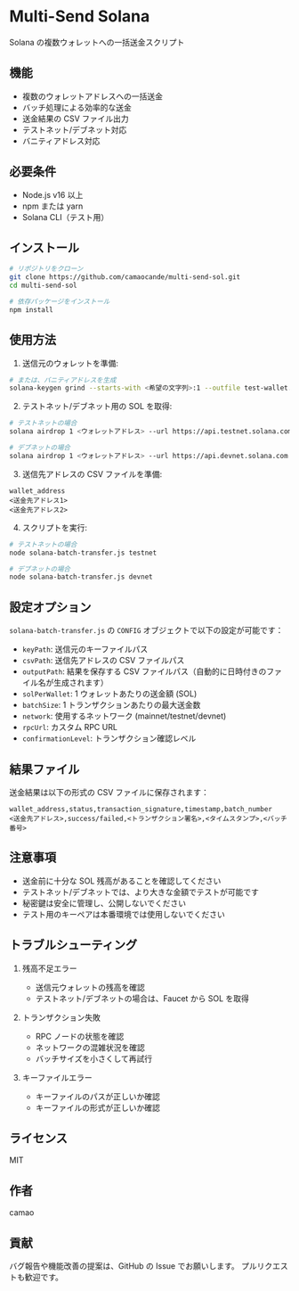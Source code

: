 # Multi-Send Solana

Solana の複数ウォレットへの一括送金スクリプト

## 機能

- 複数のウォレットアドレスへの一括送金
- バッチ処理による効率的な送金
- 送金結果の CSV ファイル出力
- テストネット/デブネット対応
- バニティアドレス対応

## 必要条件

- Node.js v16 以上
- npm または yarn
- Solana CLI（テスト用）

## インストール

```bash
# リポジトリをクローン
git clone https://github.com/camaocande/multi-send-sol.git
cd multi-send-sol

# 依存パッケージをインストール
npm install
```

## 使用方法

1. 送信元のウォレットを準備:

```bash
# または、バニティアドレスを生成
solana-keygen grind --starts-with <希望の文字列>:1 --outfile test-wallet.json
```

2. テストネット/デブネット用の SOL を取得:

```bash
# テストネットの場合
solana airdrop 1 <ウォレットアドレス> --url https://api.testnet.solana.com

# デブネットの場合
solana airdrop 1 <ウォレットアドレス> --url https://api.devnet.solana.com
```

3. 送信先アドレスの CSV ファイルを準備:

```csv
wallet_address
<送金先アドレス1>
<送金先アドレス2>
```

4. スクリプトを実行:

```bash
# テストネットの場合
node solana-batch-transfer.js testnet

# デブネットの場合
node solana-batch-transfer.js devnet
```

## 設定オプション

`solana-batch-transfer.js` の `CONFIG` オブジェクトで以下の設定が可能です：

- `keyPath`: 送信元のキーファイルパス
- `csvPath`: 送信先アドレスの CSV ファイルパス
- `outputPath`: 結果を保存する CSV ファイルパス（自動的に日時付きのファイル名が生成されます）
- `solPerWallet`: 1 ウォレットあたりの送金額 (SOL)
- `batchSize`: 1 トランザクションあたりの最大送金数
- `network`: 使用するネットワーク (mainnet/testnet/devnet)
- `rpcUrl`: カスタム RPC URL
- `confirmationLevel`: トランザクション確認レベル

## 結果ファイル

送金結果は以下の形式の CSV ファイルに保存されます：

```csv
wallet_address,status,transaction_signature,timestamp,batch_number
<送金先アドレス>,success/failed,<トランザクション署名>,<タイムスタンプ>,<バッチ番号>
```

## 注意事項

- 送金前に十分な SOL 残高があることを確認してください
- テストネット/デブネットでは、より大きな金額でテストが可能です
- 秘密鍵は安全に管理し、公開しないでください
- テスト用のキーペアは本番環境では使用しないでください

## トラブルシューティング

1. 残高不足エラー

   - 送信元ウォレットの残高を確認
   - テストネット/デブネットの場合は、Faucet から SOL を取得

2. トランザクション失敗

   - RPC ノードの状態を確認
   - ネットワークの混雑状況を確認
   - バッチサイズを小さくして再試行

3. キーファイルエラー
   - キーファイルのパスが正しいか確認
   - キーファイルの形式が正しいか確認

## ライセンス

MIT

## 作者

camao

## 貢献

バグ報告や機能改善の提案は、GitHub の Issue でお願いします。
プルリクエストも歓迎です。

```

```
